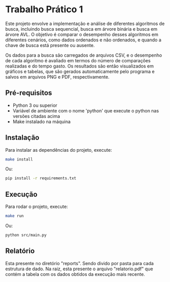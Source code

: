 # Trabalho Prático 1

Este projeto envolve a implementação e análise de diferentes algoritmos de busca, incluindo busca sequencial, busca em árvore binária e busca em árvore AVL. O objetivo é comparar o desempenho desses algoritmos em diferentes cenários, como dados ordenados e não ordenados, e quando a chave de busca está presente ou ausente.

Os dados para a busca são carregados de arquivos CSV, e o desempenho de cada algoritmo é avaliado em termos do número de comparações realizadas e do tempo gasto. Os resultados são então visualizados em gráficos e tabelas, que são gerados automaticamente pelo programa e salvos em arquivos PNG e PDF, respectivamente.

## Pré-requisitos

- Python 3 ou superior
- Variável de ambiente com o nome 'python' que execute o python nas versões citadas acima
- Make instalado na máquina

## Instalação

Para instalar as dependências do projeto, execute:

```bash
make install
```

Ou:

```bash
pip install -r requirements.txt
```

## Execução

Para rodar o projeto, execute:

```bash
make run
```

Ou:

```bash
python src/main.py
```

## Relatório

Esta presente no diretório "reports". Sendo divido por pasta para cada estrutura de dado. Na raiz, esta presente o arquivo "relatorio.pdf" que contém a tabela com os dados obtidos da execução mais recente.
